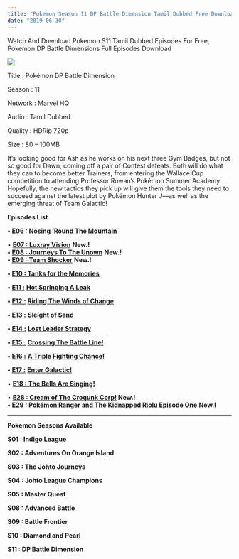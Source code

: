 ```yaml
---
title: "Pokemon Season 11 DP Battle Dimension Tamil Dubbed Free Download"
date: "2019-06-30"
---
```


Watch And Download Pokemon S11 Tamil Dubbed Episodes For Free, Pokemon DP Battle Dimensions Full Episodes Download

[![](https://1.bp.blogspot.com/-ytlfJ-LrtJ4/XO-d49tj-SI/AAAAAAAABo0/xOAP_S5envovPb0vackPy1Wna-2InlBtQCLcBGAs/s320/poke{2bdbed38d32e7704a3eaa20af56e2289d0665505d01c3d892d71953ac3249a13}2BS11{2bdbed38d32e7704a3eaa20af56e2289d0665505d01c3d892d71953ac3249a13}2BTsi.jpg)](https://1.bp.blogspot.com/-ytlfJ-LrtJ4/XO-d49tj-SI/AAAAAAAABo0/xOAP_S5envovPb0vackPy1Wna-2InlBtQCLcBGAs/s1600/poke{2bdbed38d32e7704a3eaa20af56e2289d0665505d01c3d892d71953ac3249a13}2BS11{2bdbed38d32e7704a3eaa20af56e2289d0665505d01c3d892d71953ac3249a13}2BTsi.jpg)

Title : Pokémon DP Battle Dimension

Season : 11

Network : Marvel HQ

Audio : Tamil.Dubbed

Quality : HDRip 720p

Size : 80 – 100MB

It’s looking good for Ash as he works on his next three Gym Badges, but not so good for Dawn, coming off a pair of Contest defeats. Both will do what they can to become better Trainers, from entering the Wallace Cup competition to attending Professor Rowan’s Pokémon Summer Academy. Hopefully, the new tactics they pick up will give them the tools they need to succeed against the latest plot by Pokémon Hunter J—as well as the emerging threat of Team Galactic!

**Episodes List**

**• [E06 : Nosing ‘Round The Mountain](https://clk.ink/FBms)**

• **[E07 : Luxray Vision](https://clk.ink/vFTmTH)** **New.!**  
**• [E08 : Journeys To The Unown](https://clk.ink/qQAi)** **New.!**  
**• [E09 : Team Shocker](https://clk.ink/dnxv)** **New.!**

**• [E10 : Tanks for the Memories](https://clk.ink/ZaCsVR)**

**• [E11 :](https://clk.ink/9oeoL)** **[Hot Springing A Leak](https://clk.ink/9oeoL)**

**• [E12 :](https://clk.ink/Sj6oUIpd)** **[Riding The Winds of Change](https://clk.ink/Sj6oUIpd)**

**• [E13 :](https://clk.ink/EABzoAR)** **[Sleight of Sand](https://clk.ink/EABzoAR)**

**• [E14 :](https://clk.ink/J5s7Pui0)** **[Lost Leader Strategy](https://clk.ink/J5s7Pui0)** 

**• [E15 :](https://clk.ink/UHgBJ2wu)** **[Crossing The Battle Line!](https://clk.ink/UHgBJ2wu)**

**• [E16 :](https://clk.ink/ZHPP)** **[A Triple Fighting Chance!](https://clk.ink/ZHPP)** 

**• [E17 :](https://clk.ink/HzazF)** **[Enter Galactic!](https://clk.ink/HzazF)**

• **[E18 : The Bells Are Singing!](https://clk.ink/5zQ4dnu)**

• **[E28 : Cream of The Crogunk Corp!](https://clk.ink/Us0GHNU) New.!**  
**• [E29 : Pokémon Ranger and The Kidnapped Riolu Episode One](https://clk.ink/imlB)** **New.!**

* * *

**Pokemon Seasons Available**

**S01 : Indigo League**

**S02 : Adventures On Orange Island**

**S03 : The Johto Journeys**

**S04 : Johto League Champions**

**S05 : Master Quest**

**S08 : Advanced Battle**

**S09 : Battle Frontier**

**S10 : Diamond and Pearl**

**S11 : DP Battle Dimension**
